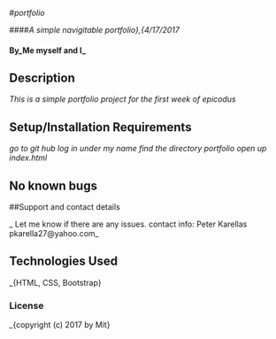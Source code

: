 #_portfolio_

####_A simple navigitable portfolio},{4/17/2017_

#### By_**Me myself and I**_

## Description

_This is a simple portfolio project for the first week of epicodus_

## Setup/Installation Requirements

*_go to git hub_*
*_log in under my name_*
*_find the directory portfolio_*
*_open up index.html_*

## No known bugs

##Support and contact details

_ Let me know if there are any issues. contact info: Peter Karellas pkarella27@yahoo.com_

## Technologies Used

_{HTML, CSS, Bootstrap}

### License

_{copyright (c) 2017 by Mit}
